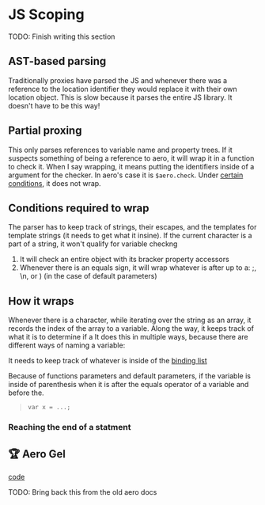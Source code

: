 # JS Scoping

TODO: Finish writing this section

## AST-based parsing

Traditionally proxies have parsed the JS and whenever there was a reference to the location identifier they would replace it with their own location object. This is slow because it parses the entire JS library. It doesn't have to be this way!

## Partial proxing

This only parses references to variable name and property trees. If it suspects something of being a reference to aero, it will wrap it in a function to check it. When I say wrapping, it means putting the identifiers inside of a argument for the checker. In aero's case it is `$aero.check`. Under [certain conditions](#conditions-required-to-wrap), it does not wrap.

## Conditions required to wrap

The parser has to keep track of strings, their escapes, and the templates for template strings (it needs to get what it insine). If the current character is a part of a string, it won't qualify for variable checkng

1. It will check an entire object with its bracker property accessors
2. Whenever there is an equals sign, it will wrap whatever is after up to a: ;, \n, or ) (in the case of default parameters)

## How it wraps

Whenever there is a character, while iterating over the string as an array, it records the index of the array to a variable.
Along the way, it keeps track of what it is to determine if a It does this in multiple ways, because there are different ways of naming a variable:

It needs to keep track of whatever is inside of the [binding list]()

Because of functions parameters and default parameters, if the variable is inside of parenthesis when it is after the equals operator of a variable and before the.

> `var x = ...;`

### Reaching the end of a statment

## 🏆 Aero Gel

[code](../../src/shared/JS/gel.ts)

TODO: Bring back this from the old aero docs
